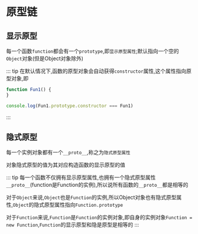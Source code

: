 # 原型链

## 显示原型

每一个函数`function`都会有一个`prototype`,即`显示原型属性`;默认指向一个空的`Object`对象(但是Object对象除外)

::: tip
在默认情况下,函数的原型对象会自动获得`constructor`属性,这个属性指向原型对象,即

```javascript
function Fun1() {
}

console.log(Fun1.prototype.constructor === Fun1)
```

:::

## 隐式原型

每一个实例对象都有一个`__proto__`,称之为`隐式原型属性`

对象隐式原型的值为其对应构造函数的显示原型的值

::: tip
每一个函数不仅拥有显示原型属性,也拥有一个隐式原型属性`__proto__`(function是Function的实例),所以说所有函数的`__proto__`都是相等的

对于`Object`来说,`Object`也是`Function`的实例,所以Object对象也有隐式原型属性,`Object`的隐式原型属性指向`Function.prototype`

对于`Function`来说,`Function`是`Function`的实例对象,即自身的实例对象`Function = new Function`,`Function`的显示原型和隐是原型是相等的
:::

